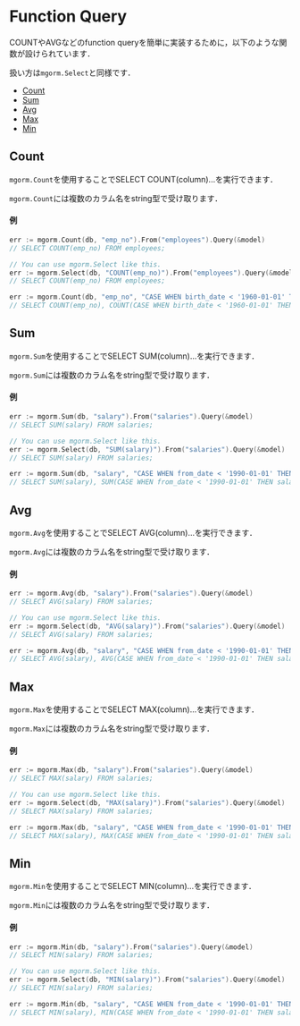 # Function Query
COUNTやAVGなどのfunction queryを簡単に実装するために，以下のような関数が設けられています．

扱い方は`mgorm.Select`と同様です．

- [Count](https://github.com/champon1020/mgorm/tree/main/docs/fnquery_jp.md#count)
- [Sum](https://github.com/champon1020/mgorm/tree/main/docs/fnquery_jp.md#sum)
- [Avg](https://github.com/champon1020/mgorm/tree/main/docs/fnquery_jp.md#avg)
- [Max](https://github.com/champon1020/mgorm/tree/main/docs/fnquery_jp.md#max)
- [Min](https://github.com/champon1020/mgorm/tree/main/docs/fnquery_jp.md#min)


## Count
`mgorm.Count`を使用することでSELECT COUNT(column)...を実行できます．

`mgorm.Count`には複数のカラム名をstring型で受け取ります．

#### 例
```go
err := mgorm.Count(db, "emp_no").From("employees").Query(&model)
// SELECT COUNT(emp_no) FROM employees;

// You can use mgorm.Select like this.
err := mgorm.Select(db, "COUNT(emp_no)").From("employees").Query(&model)
// SELECT COUNT(emp_no) FROM employees;

err := mgorm.Count(db, "emp_no", "CASE WHEN birth_date < '1960-01-01' THEN 1 END").From("employees").Query(&model)
// SELECT COUNT(emp_no), COUNT(CASE WHEN birth_date < '1960-01-01' THEN 1 END) FROM employees;
```


## Sum
`mgorm.Sum`を使用することでSELECT SUM(column)...を実行できます．

`mgorm.Sum`には複数のカラム名をstring型で受け取ります．

#### 例
```go
err := mgorm.Sum(db, "salary").From("salaries").Query(&model)
// SELECT SUM(salary) FROM salaries;

// You can use mgorm.Select like this.
err := mgorm.Select(db, "SUM(salary)").From("salaries").Query(&model)
// SELECT SUM(salary) FROM salaries;

err := mgorm.Sum(db, "salary", "CASE WHEN from_date < '1990-01-01' THEN salary END").From("salaries").Query(&model)
// SELECT SUM(salary), SUM(CASE WHEN from_date < '1990-01-01' THEN salary END) FROM salaries;
```


## Avg
`mgorm.Avg`を使用することでSELECT AVG(column)...を実行できます．

`mgorm.Avg`には複数のカラム名をstring型で受け取ります．

#### 例
```go
err := mgorm.Avg(db, "salary").From("salaries").Query(&model)
// SELECT AVG(salary) FROM salaries;

// You can use mgorm.Select like this.
err := mgorm.Select(db, "AVG(salary)").From("salaries").Query(&model)
// SELECT AVG(salary) FROM salaries;

err := mgorm.Avg(db, "salary", "CASE WHEN from_date < '1990-01-01' THEN salary END").From("salaries").Query(&model)
// SELECT AVG(salary), AVG(CASE WHEN from_date < '1990-01-01' THEN salary END) FROM salaries;
```


## Max
`mgorm.Max`を使用することでSELECT MAX(column)...を実行できます．

`mgorm.Max`には複数のカラム名をstring型で受け取ります．

#### 例
```go
err := mgorm.Max(db, "salary").From("salaries").Query(&model)
// SELECT MAX(salary) FROM salaries;

// You can use mgorm.Select like this.
err := mgorm.Select(db, "MAX(salary)").From("salaries").Query(&model)
// SELECT MAX(salary) FROM salaries;

err := mgorm.Max(db, "salary", "CASE WHEN from_date < '1990-01-01' THEN salary END").From("salaries").Query(&model)
// SELECT MAX(salary), MAX(CASE WHEN from_date < '1990-01-01' THEN salary END) FROM salaries;
```


## Min
`mgorm.Min`を使用することでSELECT MIN(column)...を実行できます．

`mgorm.Min`には複数のカラム名をstring型で受け取ります．

#### 例
```go
err := mgorm.Min(db, "salary").From("salaries").Query(&model)
// SELECT MIN(salary) FROM salaries;

// You can use mgorm.Select like this.
err := mgorm.Select(db, "MIN(salary)").From("salaries").Query(&model)
// SELECT MIN(salary) FROM salaries;

err := mgorm.Min(db, "salary", "CASE WHEN from_date < '1990-01-01' THEN salary END").From("salaries").Query(&model)
// SELECT MIN(salary), MIN(CASE WHEN from_date < '1990-01-01' THEN salary END) FROM salaries;
```
